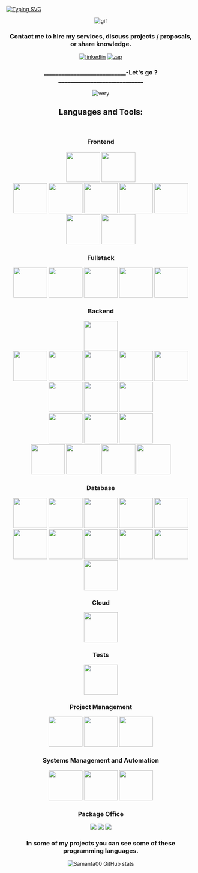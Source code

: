 [![Typing SVG](https://readme-typing-svg.demolab.com?font=Fira+Code&weight=700&size=34&pause=1000&color=E11160&center=true&vCenter=true&random=true&width=1310&height=80&lines=Hi%2C+my+name+is+Ellen+Samanta+%F0%9F%91%8B%F0%9F%8F%BB;I+am+a+full-stack+developer+with+knowledge+of+DevOps+concepts.;I+graduated+in+Systems+Analysis+and+Development.;Welcome+to+my+Github+Profile!+%F0%9F%98%8A)](https://git.io/typing-svg)

<div align='center'>
  

  
![gif](https://camo.githubusercontent.com/3ec866cc57a2b727aab2ed1a8684088fae7e77aa20914b2366c6889d75fd8d08/68747470733a2f2f692e70696e696d672e636f6d2f6f726967696e616c732f34302f30352f62342f34303035623439656666386338313564663765336632336365363338666538632e676966)

</div>






<div align="center">
  
### Contact me to hire my services, discuss projects / proposals, or share knowledge.
  
[![linkedlin](https://img.shields.io/badge/LinkedIn-0077B5?style=for-the-badge&logo=linkedin&logoColor=white)](https://www.linkedin.com/in/ellen-samanta-nunes-da-silva-674a42227/)
[![zap](https://img.shields.io/badge/WhatsApp-25D366?style=for-the-badge&logo=whatsapp&logoColor=white)](https://api.whatsapp.com/send?phone=5581981311245)
  
</div>







<div align='center'>

### ____________________________-Let's go ? _____________________________

![very](https://media0.giphy.com/media/LXHJRRjnviw7e/giphy.gif?cid=790b76110b12ba450501b345270ccdd4907170ae696d336c&rid=giphy.gif&ct=g)

## Languages and Tools:
<div alt="html5" style="display: inline_block"><br/>
  
<h3>Frontend</h3>
<img height="80" width="90" src="https://cdn.jsdelivr.net/gh/devicons/devicon@latest/icons/html5/html5-original-wordmark.svg" />
<img height="80" width="90" src="https://cdn.jsdelivr.net/gh/devicons/devicon@latest/icons/css3/css3-original.svg" />
<div>
<img height="80" width="90" src="https://cdn.jsdelivr.net/gh/devicons/devicon@latest/icons/react/react-original-wordmark.svg" />
<img height="80" width="90" src="https://cdn.jsdelivr.net/gh/devicons/devicon@latest/icons/vitejs/vitejs-original.svg" />
<img height="80" width="90" src="https://cdn.jsdelivr.net/gh/devicons/devicon@latest/icons/vuejs/vuejs-original-wordmark.svg" />
<img height="80" width="90" src="https://cdn.jsdelivr.net/gh/devicons/devicon@latest/icons/nextjs/nextjs-original-wordmark.svg" />  
<img height="80" width="90" src="https://cdn.jsdelivr.net/gh/devicons/devicon@latest/icons/eslint/eslint-plain-wordmark.svg" />
<img height="80" width="90" src="https://cdn.jsdelivr.net/gh/devicons/devicon@latest/icons/angular/angular-original-wordmark.svg" />  
<img height="80" width="90" src="https://cdn.jsdelivr.net/gh/devicons/devicon@latest/icons/jquery/jquery-original-wordmark.svg" />

</div>

<h3>Fullstack</h3>
<div>
<img height="80" width="90" src="https://cdn.jsdelivr.net/gh/devicons/devicon@latest/icons/javascript/javascript-original.svg" />
<img height="80" width="90" src="https://cdn.jsdelivr.net/gh/devicons/devicon@latest/icons/nodejs/nodejs-original-wordmark.svg" />
<img height="80" width="90" src="https://cdn.jsdelivr.net/gh/devicons/devicon@latest/icons/json/json-original.svg" />
<img height="80" width="90" src="https://cdn.jsdelivr.net/gh/devicons/devicon@latest/icons/npm/npm-original-wordmark.svg" />
<img height="80" width="90" src="https://cdn.jsdelivr.net/gh/devicons/devicon@latest/icons/nestjs/nestjs-original-wordmark.svg" />



</div>



<h3>Backend</h3>
<img height="80" width="90" src="https://cdn.jsdelivr.net/gh/devicons/devicon@latest/icons/postman/postman-original-wordmark.svg" />

<div>
<img height="80" width="90" src="https://cdn.jsdelivr.net/gh/devicons/devicon@latest/icons/java/java-plain-wordmark.svg" />
<img height="80" width="90" src="https://cdn.jsdelivr.net/gh/devicons/devicon@latest/icons/spring/spring-original-wordmark.svg" />
<img height="80" width="90" src="https://cdn.jsdelivr.net/gh/devicons/devicon@latest/icons/eclipse/eclipse-original-wordmark.svg" />
<img height="80" width="90" src="https://cdn.jsdelivr.net/gh/devicons/devicon@latest/icons/maven/maven-original-wordmark.svg" />
<img height="80" width="90" src="https://cdn.jsdelivr.net/gh/devicons/devicon@latest/icons/oauth/oauth-original.svg" />
</div>

<div>
<img height="80" width="90" src="https://cdn.jsdelivr.net/gh/devicons/devicon@latest/icons/php/php-original.svg" />
<img height="80" width="90" src="https://cdn.jsdelivr.net/gh/devicons/devicon@latest/icons/laravel/laravel-original-wordmark.svg" /> 
<img height="80" width="90" src="https://cdn.jsdelivr.net/gh/devicons/devicon@latest/icons/composer/composer-original.svg" />
</div>

<div>
<img height="80" width="90" src="https://cdn.jsdelivr.net/gh/devicons/devicon@latest/icons/c/c-original.svg" />
<img height="80" width="90" src="https://cdn.jsdelivr.net/gh/devicons/devicon@latest/icons/csharp/csharp-original.svg" />
<img height="80" width="90" src="https://cdn.jsdelivr.net/gh/devicons/devicon@latest/icons/dotnetcore/dotnetcore-original.svg" />  
</div>


<div>
<img height="80" width="90" src="https://cdn.jsdelivr.net/gh/devicons/devicon@latest/icons/python/python-original-wordmark.svg" />
<img height="80" width="90" src="https://cdn.jsdelivr.net/gh/devicons/devicon@latest/icons/jupyter/jupyter-original-wordmark.svg" />
<img height="80" width="90" src="https://cdn.jsdelivr.net/gh/devicons/devicon@latest/icons/selenium/selenium-original.svg" />
<img height="80" width="90" src="https://cdn.jsdelivr.net/gh/devicons/devicon@latest/icons/pandas/pandas-original-wordmark.svg" />
</div>



        



<h3>Database</h3>
<div>
<img height="80" width="90" src="https://cdn.jsdelivr.net/gh/devicons/devicon@latest/icons/apache/apache-original-wordmark.svg" />
<img height="80" width="90" src="https://cdn.jsdelivr.net/gh/devicons/devicon@latest/icons/dbeaver/dbeaver-original.svg" />
<img height="80" width="90" src="https://cdn.jsdelivr.net/gh/devicons/devicon@latest/icons/mariadb/mariadb-original.svg" />
<img height="80" width="90" src="https://cdn.jsdelivr.net/gh/devicons/devicon@latest/icons/mongodb/mongodb-original-wordmark.svg" />    
<img height="80" width="90" src="https://cdn.jsdelivr.net/gh/devicons/devicon@latest/icons/mongoose/mongoose-original-wordmark.svg" />     
<img height="80" width="90" src="https://cdn.jsdelivr.net/gh/devicons/devicon@latest/icons/mysql/mysql-original-wordmark.svg" />
<img height="80" width="90" src="https://cdn.jsdelivr.net/gh/devicons/devicon@latest/icons/oracle/oracle-original.svg" />
<img height="80" width="90" src="https://cdn.jsdelivr.net/gh/devicons/devicon@latest/icons/postgresql/postgresql-original-wordmark.svg" />  
<img height="80" width="90" src="https://cdn.jsdelivr.net/gh/devicons/devicon@latest/icons/sequelize/sequelize-original-wordmark.svg" />         
<img height="80" width="90" src="https://cdn.jsdelivr.net/gh/devicons/devicon@latest/icons/sqlite/sqlite-original-wordmark.svg" />
<img height="80" width="90" src="https://cdn.jsdelivr.net/gh/devicons/devicon@latest/icons/azuresqldatabase/azuresqldatabase-original.svg" />
</div>

          
<h3>Cloud</h3>
<div>
<img height="80" width="90" src="https://cdn.jsdelivr.net/gh/devicons/devicon@latest/icons/amazonwebservices/amazonwebservices-original-wordmark.svg" />
</div>


<h3>Tests</h3>
<div>
<img height="80" width="90" src="https://cdn.jsdelivr.net/gh/devicons/devicon@latest/icons/jest/jest-plain.svg" />
</div>


<h3>Project Management</h3>
<div>
<img height="80" width="90" src="https://cdn.jsdelivr.net/gh/devicons/devicon@latest/icons/canva/canva-original.svg" />
<img height="80" width="90" src="https://cdn.jsdelivr.net/gh/devicons/devicon@latest/icons/figma/figma-original.svg" />
<img height="80" width="90" src="https://cdn.jsdelivr.net/gh/devicons/devicon@latest/icons/jira/jira-original-wordmark.svg" />
</div>


<h3>Systems Management and Automation</h3>
<div>
<img height="80" width="90" src="https://cdn.jsdelivr.net/gh/devicons/devicon@latest/icons/docker/docker-original.svg" />
<img height="80" width="90" src="https://cdn.jsdelivr.net/gh/devicons/devicon@latest/icons/linux/linux-original.svg" />
<img height="80" width="90" src="https://cdn.jsdelivr.net/gh/devicons/devicon@latest/icons/powershell/powershell-original.svg" />  
</div>



<h3>Package Office</h3>
<div>
<img src="https://img.shields.io/badge/Microsoft_Excel-217346?style=for-the-badge&logo=microsoft-excel&logoColor=white">
<img src="https://img.shields.io/badge/Microsoft_PowerPoint-B7472A?style=for-the-badge&logo=microsoft-powerpoint&logoColor=white">
<img src="https://img.shields.io/badge/Microsoft_Word-2B579A?style=for-the-badge&logo=microsoft-word&logoColor=white">
</div>

</div>
<h3> In some of my projects you can see some of these programming languages.  </h3>  

![Samanta00 GitHub stats](https://github-readme-stats.vercel.app/api?username=Samanta00&show_icons=true&theme=radical)

</div>








